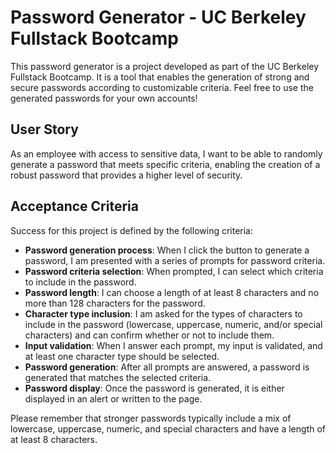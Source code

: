 # Password Generator - UC Berkeley Fullstack Bootcamp

This password generator is a project developed as part of the UC Berkeley Fullstack Bootcamp. It is a tool that enables the generation of strong and secure passwords according to customizable criteria. Feel free to use the generated passwords for your own accounts!

## User Story

As an employee with access to sensitive data, I want to be able to randomly generate a password that meets specific criteria, enabling the creation of a robust password that provides a higher level of security.

## Acceptance Criteria

Success for this project is defined by the following criteria:

- **Password generation process**: When I click the button to generate a password, I am presented with a series of prompts for password criteria.
- **Password criteria selection**: When prompted, I can select which criteria to include in the password.
- **Password length**: I can choose a length of at least 8 characters and no more than 128 characters for the password.
- **Character type inclusion**: I am asked for the types of characters to include in the password (lowercase, uppercase, numeric, and/or special characters) and can confirm whether or not to include them.
- **Input validation**: When I answer each prompt, my input is validated, and at least one character type should be selected.
- **Password generation**: After all prompts are answered, a password is generated that matches the selected criteria.
- **Password display**: Once the password is generated, it is either displayed in an alert or written to the page.

Please remember that stronger passwords typically include a mix of lowercase, uppercase, numeric, and special characters and have a length of at least 8 characters.

